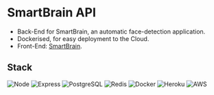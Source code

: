 # SmartBrain API

* Back-End for SmartBrain, an automatic face-detection application.
* Dockerised, for easy deployment to the Cloud.
* Front-End: <a href='https://github.com/axon4/smartbrain' target='_blank'>SmartBrain</a>.

## Stack

![Node](https://img.shields.io/badge/-Node-339933?style=flat-square&logo=Node.js&logoColor=white)
![Express](https://img.shields.io/badge/-Express-FFFFFF?style=flat-square&logo=Express&logoColor=black)
![PostgreSQL](https://img.shields.io/badge/-PostgreSQL-336791?style=flat-square&logo=postgresql&logoColor=white)
![Redis](https://img.shields.io/badge/-Redis-DC382D?style=flat-square&logo=Redis&logoColor=white)
![Docker](https://img.shields.io/badge/-Docker-2496ED?style=flat-square&logo=Docker&logoColor=white)
![Heroku](https://img.shields.io/badge/-Heroku-430098?style=flat-square&logo=heroku)
![AWS](https://img.shields.io/badge/-AWS-232F3E?style=flat-square&logo=amazon-aws)